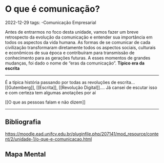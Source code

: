 # O que é comunicação?
2022-12-29
tags: -Comunicação Empresarial

Antes de entrarmos no foco desta unidade, vamos fazer um breve retrospecto da evolução da comunicação e entender sua importância em todos os aspectos da vida humana. As formas de se comunicar de cada civilização transformaram diretamente todos os aspectos sociais, culturais e econômicos de sua época e contribuíram para transmissão de conhecimento para as gerações futuras. A esses momentos de grandes mudanças, foi dado o nome de “eras da comunicação”. **Típico era da escrita**

-----

É a típica história passando por todas as revoluções de escrita... [[Gutemberg]], [[Escrita]], [[Revolução Digital]].... Já cansei de escutar isso e com certeza tem algumas anotações por aí

[[O que as pessoas falam e não dizem]]

-----------------------------------------------
## Bibliografia

https://moodle.ead.unifcv.edu.br/pluginfile.php/207141/mod_resource/content/2/unidade-1/o-que-e-comunicacao.html

## Mapa Mental